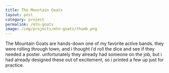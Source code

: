 ```yaml
---
title: The Mountain Goats
layout: post
category: project
permalink: /mtn-goats
image: /img/projects/mtn-goats/thumb.png
---
```


The Mountain Goats are hands-down one of my favorite active bands. they were rolling through town, and i thought i'd roll the dice and see if they needed a poster. unfortunately they already had someone on the job, but i had already designed these out of excitement, so i printed a few up just for practice. 